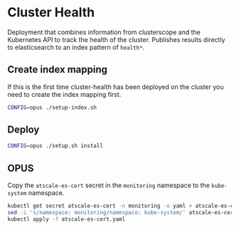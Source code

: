 # Cluster Health

Deployment that combines information from clusterscope and the Kubernetes API
to track the health of the cluster. Publishes results directly to elasticsearch
to an index pattern of `health*`.

## Create index mapping

If this is the first time cluster-health has been deployed on the cluster you
need to create the index mapping first.

```bash
CONFIG=opus ./setup-index.sh
```

## Deploy

```bash
CONFIG=opus ./setup.sh install
```

## OPUS

Copy the `atscale-es-cert` secret in the `monitoring` namespace to the
`kube-system` namespace.

```bash
kubectl get secret atscale-es-cert -n monitoring -o yaml > atscale-es-cert.yaml
sed -i 's/namespace: monitoring/namespace: kube-system/' atscale-es-cert.yaml
kubectl apply -f atscale-es-cert.yaml
```


